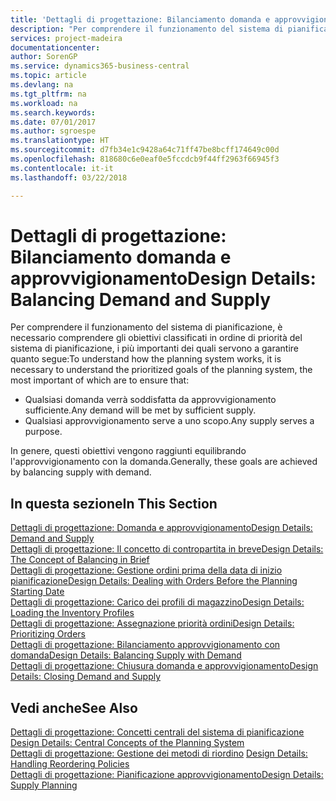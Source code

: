 ```yaml
---
title: 'Dettagli di progettazione: Bilanciamento domanda e approvvigionamento | Documenti Microsoft'
description: "Per comprendere il funzionamento del sistema di pianificazione, è necessario comprendere gli obiettivi classificati in ordine di priorità del sistema di pianificazione, i più importanti dei quali servono a garantire che qualsiasi domanda sarà soddisfatta da un approvvigionamento sufficiente e ogni domanda avrà uno scopo."
services: project-madeira
documentationcenter: 
author: SorenGP
ms.service: dynamics365-business-central
ms.topic: article
ms.devlang: na
ms.tgt_pltfrm: na
ms.workload: na
ms.search.keywords: 
ms.date: 07/01/2017
ms.author: sgroespe
ms.translationtype: HT
ms.sourcegitcommit: d7fb34e1c9428a64c71ff47be8bcff174649c00d
ms.openlocfilehash: 818680c6e0eaf0e5fccdcb9f44ff2963f66945f3
ms.contentlocale: it-it
ms.lasthandoff: 03/22/2018

---
```

# <a name="design-details-balancing-demand-and-supply"></a><span data-ttu-id="667ec-103">Dettagli di progettazione: Bilanciamento domanda e approvvigionamento</span><span class="sxs-lookup"><span data-stu-id="667ec-103">Design Details: Balancing Demand and Supply</span></span>
<span data-ttu-id="667ec-104">Per comprendere il funzionamento del sistema di pianificazione, è necessario comprendere gli obiettivi classificati in ordine di priorità del sistema di pianificazione, i più importanti dei quali servono a garantire quanto segue:</span><span class="sxs-lookup"><span data-stu-id="667ec-104">To understand how the planning system works, it is necessary to understand the prioritized goals of the planning system, the most important of which are to ensure that:</span></span>  

- <span data-ttu-id="667ec-105">Qualsiasi domanda verrà soddisfatta da approvvigionamento sufficiente.</span><span class="sxs-lookup"><span data-stu-id="667ec-105">Any demand will be met by sufficient supply.</span></span>  
- <span data-ttu-id="667ec-106">Qualsiasi approvvigionamento serve a uno scopo.</span><span class="sxs-lookup"><span data-stu-id="667ec-106">Any supply serves a purpose.</span></span>  

 <span data-ttu-id="667ec-107">In genere, questi obiettivi vengono raggiunti equilibrando l'approvvigionamento con la domanda.</span><span class="sxs-lookup"><span data-stu-id="667ec-107">Generally, these goals are achieved by balancing supply with demand.</span></span>  

## <a name="in-this-section"></a><span data-ttu-id="667ec-108">In questa sezione</span><span class="sxs-lookup"><span data-stu-id="667ec-108">In This Section</span></span>  
[<span data-ttu-id="667ec-109">Dettagli di progettazione: Domanda e approvvigionamento</span><span class="sxs-lookup"><span data-stu-id="667ec-109">Design Details: Demand and Supply</span></span>](design-details-demand-and-supply.md)  
[<span data-ttu-id="667ec-110">Dettagli di progettazione: Il concetto di contropartita in breve</span><span class="sxs-lookup"><span data-stu-id="667ec-110">Design Details: The Concept of Balancing in Brief</span></span>](design-details-the-concept-of-balancing-in-brief.md)  
[<span data-ttu-id="667ec-111">Dettagli di progettazione: Gestione ordini prima della data di inizio pianificazione</span><span class="sxs-lookup"><span data-stu-id="667ec-111">Design Details: Dealing with Orders Before the Planning Starting Date</span></span>](design-details-dealing-with-orders-before-the-planning-starting-date.md)  
[<span data-ttu-id="667ec-112">Dettagli di progettazione: Carico dei profili di magazzino</span><span class="sxs-lookup"><span data-stu-id="667ec-112">Design Details: Loading the Inventory Profiles</span></span>](design-details-loading-the-inventory-profiles.md)  
[<span data-ttu-id="667ec-113">Dettagli di progettazione: Assegnazione priorità ordini</span><span class="sxs-lookup"><span data-stu-id="667ec-113">Design Details: Prioritizing Orders</span></span>](design-details-prioritizing-orders.md)  
[<span data-ttu-id="667ec-114">Dettagli di progettazione: Bilanciamento approvvigionamento con domanda</span><span class="sxs-lookup"><span data-stu-id="667ec-114">Design Details: Balancing Supply with Demand</span></span>](design-details-balancing-supply-with-demand.md)  
[<span data-ttu-id="667ec-115">Dettagli di progettazione: Chiusura domanda e approvvigionamento</span><span class="sxs-lookup"><span data-stu-id="667ec-115">Design Details: Closing Demand and Supply</span></span>](design-details-closing-demand-and-supply.md)  

## <a name="see-also"></a><span data-ttu-id="667ec-116">Vedi anche</span><span class="sxs-lookup"><span data-stu-id="667ec-116">See Also</span></span>  
 <span data-ttu-id="667ec-117">[Dettagli di progettazione: Concetti centrali del sistema di pianificazione](design-details-central-concepts-of-the-planning-system.md) </span><span class="sxs-lookup"><span data-stu-id="667ec-117">[Design Details: Central Concepts of the Planning System](design-details-central-concepts-of-the-planning-system.md) </span></span>  
 <span data-ttu-id="667ec-118">[Dettagli di progettazione: Gestione dei metodi di riordino](design-details-handling-reordering-policies.md) </span><span class="sxs-lookup"><span data-stu-id="667ec-118">[Design Details: Handling Reordering Policies](design-details-handling-reordering-policies.md) </span></span>  
 [<span data-ttu-id="667ec-119">Dettagli di progettazione: Pianificazione approvvigionamento</span><span class="sxs-lookup"><span data-stu-id="667ec-119">Design Details: Supply Planning</span></span>](design-details-supply-planning.md)

